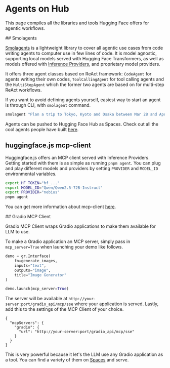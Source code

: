 # Agents on Hub

This page compiles all the libraries and tools Hugging Face offers for agentic workflows.

## Smolagents

[Smolagents](https://github.com/huggingface/smolagents) is a lightweight library to cover all agentic use cases from code writing agents to computer use in few lines of code. It is model agnostic, supporting local models served with Hugging Face Transformers, as well as models offered with [Inference Providers](../inference-providers/index.md), and proprietary model providers. 

It offers three agent classes based on ReAct framework: `CodeAgent` for agents writing their own codes, `ToolCallingAgent` for tool calling agents and the `MultiStepAgent` which the former two agents are based on for multi-step ReAct workflows.

If you want to avoid defining agents yourself, easiest way to start an agent is through CLI, with `smolagent` command.

```python
smolagent "Plan a trip to Tokyo, Kyoto and Osaka between Mar 28 and Apr 7."  --model-type "InferenceClientModel" --model-id "Qwen/Qwen2.5-Coder-32B-Instruct" --imports "pandas numpy" --tools "web_search"
```

Agents can be pushed to Hugging Face Hub as Spaces. Check out all the cool agents people have built [here](https://huggingface.co/spaces?filter=smolagents&sort=likes).

## huggingface.js mcp-client

Huggingface.js offers an MCP client served with Inference Providers. Getting started with them is as simple as running `pnpm agent`. You can plug and play different models and providers by setting `PROVIDER` and `MODEL_ID` environmental variables. 

```bash
export HF_TOKEN="hf_..."
export MODEL_ID="Qwen/Qwen2.5-72B-Instruct"
export PROVIDER="nebius"
pnpm agent
```

You can get more information about mcp-client [here](https://huggingface.co/docs/huggingface.js/en/mcp-client/README).



## Gradio MCP Client

Gradio MCP Client wraps Gradio applications to make them available for LLM to use. 

To make a Gradio application an MCP server, simply pass in `mcp_server=True` when launching your demo like follows.

```python
demo = gr.Interface(
    fn=generate_images,
    inputs="text",
    outputs="image",
    title="Image Generator"
)

demo.launch(mcp_server=True)
```

The server will be available at `http://your-server:port/gradio_api/mcp/sse` where your application is served. Lastly, add this to the settings of the MCP Client of your choice.

```
{
  "mcpServers": {
    "gradio": {
      "url": "http://your-server:port/gradio_api/mcp/sse"
    }
  }
}
```


This is very powerful because it let's the LLM use any Gradio application as a tool. You can find a variety of them on [Spaces](https://huggingface.co/spaces) and serve. 